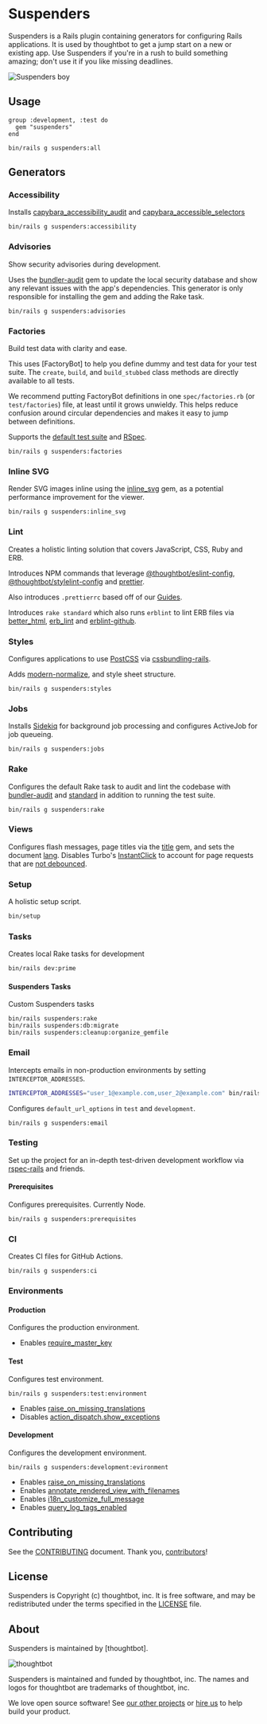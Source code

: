 # Suspenders

Suspenders is a Rails plugin containing generators for configuring Rails
applications. It is used by thoughtbot to get a jump start on a new or existing
app. Use Suspenders if you're in a rush to build something amazing; don't use it
if you like missing deadlines.

![Suspenders boy](http://media.tumblr.com/1TEAMALpseh5xzf0Jt6bcwSMo1_400.png)

## Usage

```
group :development, :test do
  gem "suspenders"
end
```

```
bin/rails g suspenders:all
```

## Generators

### Accessibility

Installs [capybara_accessibility_audit] and [capybara_accessible_selectors]

`bin/rails g suspenders:accessibility`

  [capybara_accessibility_audit]: https://github.com/thoughtbot/capybara_accessibility_audit
  [capybara_accessible_selectors]: https://github.com/citizensadvice/capybara_accessible_selectors

### Advisories

Show security advisories during development.

Uses the [bundler-audit][] gem to update the local security database and
show any relevant issues with the app's dependencies. This generator is
only responsible for installing the gem and adding the Rake task.

`bin/rails g suspenders:advisories`

  [bundler-audit]: https://github.com/rubysec/bundler-audit

### Factories

Build test data with clarity and ease.

This uses [FactoryBot] to help you define dummy and test data for your
test suite. The `create`, `build`, and `build_stubbed` class methods are
directly available to all tests.

We recommend putting FactoryBot definitions in one `spec/factories.rb`
(or `test/factories`) file, at least until it grows unwieldy. This helps reduce
confusion around circular dependencies and makes it easy to jump between
definitions.

Supports the [default test suite] and [RSpec].

`bin/rails g suspenders:factories`

  [Factory Bot]: https://github.com/thoughtbot/factory_bot_rails
  [default test suite]: https://guides.rubyonrails.org/testing.html
  [RSpec]: https://rspec.info

### Inline SVG

Render SVG images inline using the [inline_svg] gem, as a potential performance
improvement for the viewer.

`bin/rails g suspenders:inline_svg`

  [inline_svg]: https://github.com/jamesmartin/inline_svg

### Lint

Creates a holistic linting solution that covers JavaScript, CSS, Ruby and ERB.

Introduces NPM commands that leverage [@thoughtbot/eslint-config][],
[@thoughtbot/stylelint-config][] and [prettier][].

Also introduces `.prettierrc` based off of our [Guides][].

Introduces `rake standard` which also runs `erblint` to lint ERB files
via [better_html][], [erb_lint][] and [erblint-github][].

[@thoughtbot/eslint-config]: https://github.com/thoughtbot/eslint-config
[@thoughtbot/stylelint-config]: https://github.com/thoughtbot/stylelint-config
[prettier]: https://prettier.io
[Guides]: https://github.com/thoughtbot/guides/blob/main/javascript/README.md#formatting
[better_html]: https://github.com/Shopify/better-html
[erb_lint]: https://github.com/Shopify/erb-lint
[erblint-github]: https://github.com/github/erblint-github

### Styles

Configures applications to use [PostCSS][] via [cssbundling-rails][].

Adds [modern-normalize][], and style sheet structure.

`bin/rails g suspenders:styles`

  [PostCSS]: https://postcss.org
  [cssbundling-rails]: https://github.com/rails/cssbundling-rails
  [modern-normalize]: https://github.com/sindresorhus/modern-normalize


### Jobs

Installs [Sidekiq][] for background job processing and configures ActiveJob for job queueing.

`bin/rails g suspenders:jobs`

  [Sidekiq]: https://github.com/sidekiq/sidekiq

### Rake

Configures the default Rake task to audit and lint the codebase with
[bundler-audit][] and [standard][] in addition to running the test suite.

`bin/rails g suspenders:rake`

  [bundler-audit]: https://github.com/rubysec/bundler-audit
  [standard]: https://github.com/standardrb/standard

### Views

Configures flash messages, page titles via the [title][] gem, and sets the
document [lang][]. Disables Turbo's [InstantClick][] to account for page
requests that are [not debounced][].

[title]: https://github.com/calebhearth/title
[lang]: https://developer.mozilla.org/en-US/docs/Web/HTML/Global_attributes/lang
[InstantClick]: https://turbo.hotwired.dev/handbook/drive#prefetching-links-on-hover
[not debounced]: https://github.com/hotwired/turbo/pull/1181#issuecomment-1936505362

### Setup

A holistic setup script.

```sh
bin/setup
```

### Tasks

Creates local Rake tasks for development

```sh
bin/rails dev:prime
```

#### Suspenders Tasks

Custom Suspenders tasks

```
bin/rails suspenders:rake
bin/rails suspenders:db:migrate
bin/rails suspenders:cleanup:organize_gemfile
```

### Email

Intercepts emails in non-production environments by setting `INTERCEPTOR_ADDRESSES`.

```sh
INTERCEPTOR_ADDRESSES="user_1@example.com,user_2@example.com" bin/rails s
```

Configures `default_url_options` in `test` and `development`.

```
bin/rails g suspenders:email
```

### Testing

Set up the project for an in-depth test-driven development workflow via
[rspec-rails][] and friends.

[rspec-rails]: https://github.com/rspec/rspec-rails

#### Prerequisites

Configures prerequisites. Currently Node.

```
bin/rails g suspenders:prerequisites
```

### CI

Creates CI files for GitHub Actions.

```
bin/rails g suspenders:ci
```

### Environments

#### Production

Configures the production environment.

 - Enables [require_master_key][]

[require_master_key]: https://guides.rubyonrails.org/configuring.html#config-require-master-key


#### Test

Configures test environment.

```
bin/rails g suspenders:test:environment
```

- Enables [raise_on_missing_translations][]
- Disables [action_dispatch.show_exceptions][]

[raise_on_missing_translations]: https://guides.rubyonrails.org/configuring.html#config-i18n-raise-on-missing-translations
[action_dispatch.show_exceptions]: https://edgeguides.rubyonrails.org/configuring.html#config-action-dispatch-show-exceptions

#### Development

Configures the development environment.

```
bin/rails g suspenders:development:evironment
```

- Enables [raise_on_missing_translations][]
- Enables [annotate_rendered_view_with_filenames][]
- Enables [i18n_customize_full_message][]
- Enables [query_log_tags_enabled][]

[raise_on_missing_translations]: https://guides.rubyonrails.org/configuring.html#config-i18n-raise-on-missing-translations
[annotate_rendered_view_with_filenames]: https://guides.rubyonrails.org/configuring.html#config-action-view-annotate-rendered-view-with-filenames
[i18n_customize_full_message]: https://guides.rubyonrails.org/configuring.html#config-active-model-i18n-customize-full-message
[query_log_tags_enabled]: https://guides.rubyonrails.org/configuring.html#config-active-record-query-log-tags-enabled

## Contributing

See the [CONTRIBUTING] document.
Thank you, [contributors]!

  [CONTRIBUTING]: CONTRIBUTING.md
  [contributors]: https://github.com/thoughtbot/suspenders/graphs/contributors

## License

Suspenders is Copyright (c) thoughtbot, inc.
It is free software, and may be redistributed
under the terms specified in the [LICENSE] file.

  [LICENSE]: /LICENSE

## About

Suspenders is maintained by [thoughtbot].

![thoughtbot](https://thoughtbot.com/brand_assets/93:44.svg)

Suspenders is maintained and funded by thoughtbot, inc.
The names and logos for thoughtbot are trademarks of thoughtbot, inc.

We love open source software!
See [our other projects][community]
or [hire us][hire] to help build your product.

  [community]: https://thoughtbot.com/community?utm_source=github
  [hire]: https://thoughtbot.com/hire-us?utm_source=github
